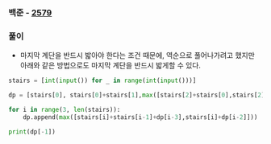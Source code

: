 ### 백준  - [2579](https://www.acmicpc.net/problem/2579)

### 풀이

* 마지막 계단을 반드시 밟아야 한다는 조건 때문에, 역순으로 풀어나가려고 했지만 아래와 같은 방법으로도 마지막 계단을 반드시 밟게할 수 있다.

```Python
stairs = [int(input()) for _ in range(int(input()))]

dp = [stairs[0], stairs[0]+stairs[1],max([stairs[2]+stairs[0],stairs[2]+stairs[1]])]

for i in range(3, len(stairs)):
    dp.append(max([stairs[i]+stairs[i-1]+dp[i-3],stairs[i]+dp[i-2]]))

print(dp[-1])
```

